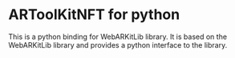 # ARToolKitNFT for python

This is a python binding for WebARKitLib library. It is based on the WebARKitLib library and provides a python interface to the library.